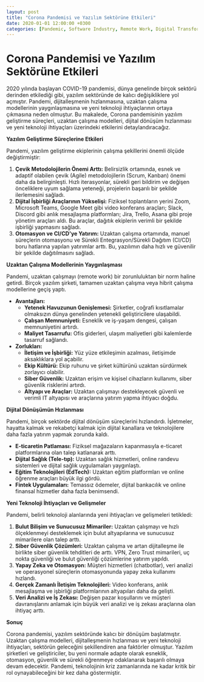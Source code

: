 ```yaml
---
layout: post
title: "Corona Pandemisi ve Yazılım Sektörüne Etkileri"
date: 2020-01-01 12:00:00 +0300
categories: [Pandemic, Software Industry, Remote Work, Digital Transformation]
---
```


# Corona Pandemisi ve Yazılım Sektörüne Etkileri

2020 yılında başlayan COVID-19 pandemisi, dünya genelinde birçok sektörü derinden etkilediği gibi, yazılım sektöründe de kalıcı değişikliklere yol açmıştır. Pandemi, dijitalleşmenin hızlanmasına, uzaktan çalışma modellerinin yaygınlaşmasına ve yeni teknoloji ihtiyaçlarının ortaya çıkmasına neden olmuştur. Bu makalede, Corona pandemisinin yazılım geliştirme süreçleri, uzaktan çalışma modelleri, dijital dönüşüm hızlanması ve yeni teknoloji ihtiyaçları üzerindeki etkilerini detaylandıracağız.

**Yazılım Geliştirme Süreçlerine Etkileri**

Pandemi, yazılım geliştirme ekiplerinin çalışma şekillerini önemli ölçüde değiştirmiştir:

1.  **Çevik Metodolojilerin Önemi Arttı:** Belirsizlik ortamında, esnek ve adaptif olabilen çevik (Agile) metodolojilerin (Scrum, Kanban) önemi daha da belirginleşti. Hızlı iterasyonlar, sürekli geri bildirim ve değişen önceliklere uyum sağlama yeteneği, projelerin başarılı bir şekilde ilerlemesini sağladı.
2.  **Dijital İşbirliği Araçlarının Yükselişi:** Fiziksel toplantıların yerini Zoom, Microsoft Teams, Google Meet gibi video konferans araçları; Slack, Discord gibi anlık mesajlaşma platformları; Jira, Trello, Asana gibi proje yönetim araçları aldı. Bu araçlar, dağıtık ekiplerin verimli bir şekilde işbirliği yapmasını sağladı.
3.  **Otomasyon ve CI/CD'ye Yatırım:** Uzaktan çalışma ortamında, manuel süreçlerin otomasyonu ve Sürekli Entegrasyon/Sürekli Dağıtım (CI/CD) boru hatlarına yapılan yatırımlar arttı. Bu, yazılımın daha hızlı ve güvenilir bir şekilde dağıtılmasını sağladı.

**Uzaktan Çalışma Modellerinin Yaygınlaşması**

Pandemi, uzaktan çalışmayı (remote work) bir zorunluluktan bir norm haline getirdi. Birçok yazılım şirketi, tamamen uzaktan çalışma veya hibrit çalışma modellerine geçiş yaptı.

*   **Avantajları:**
    *   **Yetenek Havuzunun Genişlemesi:** Şirketler, coğrafi kısıtlamalar olmaksızın dünya genelinden yetenekli geliştiricilere ulaşabildi.
    *   **Çalışan Memnuniyeti:** Esneklik ve iş-yaşam dengesi, çalışan memnuniyetini artırdı.
    *   **Maliyet Tasarrufu:** Ofis giderleri, ulaşım maliyetleri gibi kalemlerde tasarruf sağlandı.
*   **Zorlukları:**
    *   **İletişim ve İşbirliği:** Yüz yüze etkileşimin azalması, iletişimde aksaklıklara yol açabilir.
    *   **Ekip Kültürü:** Ekip ruhunu ve şirket kültürünü uzaktan sürdürmek zorlayıcı olabilir.
    *   **Siber Güvenlik:** Uzaktan erişim ve kişisel cihazların kullanımı, siber güvenlik risklerini artırdı.
    *   **Altyapı ve Araçlar:** Uzaktan çalışmayı destekleyecek güvenli ve verimli IT altyapısı ve araçlarına yatırım yapma ihtiyacı doğdu.

**Dijital Dönüşümün Hızlanması**

Pandemi, birçok sektörde dijital dönüşüm süreçlerini hızlandırdı. İşletmeler, hayatta kalmak ve rekabetçi kalmak için dijital kanallara ve teknolojilere daha fazla yatırım yapmak zorunda kaldı.

*   **E-ticaretin Patlaması:** Fiziksel mağazaların kapanmasıyla e-ticaret platformlarına olan talep katlanarak arttı.
*   **Dijital Sağlık (Tele-tıp):** Uzaktan sağlık hizmetleri, online randevu sistemleri ve dijital sağlık uygulamaları yaygınlaştı.
*   **Eğitim Teknolojileri (EdTech):** Uzaktan eğitim platformları ve online öğrenme araçları büyük ilgi gördü.
*   **Fintek Uygulamaları:** Temassız ödemeler, dijital bankacılık ve online finansal hizmetler daha fazla benimsendi.

**Yeni Teknoloji İhtiyaçları ve Gelişmeler**

Pandemi, belirli teknoloji alanlarında yeni ihtiyaçları ve gelişmeleri tetikledi:

1.  **Bulut Bilişim ve Sunucusuz Mimariler:** Uzaktan çalışmayı ve hızlı ölçeklenmeyi desteklemek için bulut altyapılarına ve sunucusuz mimarilere olan talep arttı.
2.  **Siber Güvenlik Çözümleri:** Uzaktan çalışma ve artan dijitalleşme ile birlikte siber güvenlik tehditleri de arttı. VPN, Zero Trust mimarileri, uç nokta güvenliği ve bulut güvenliği çözümlerine yatırım yapıldı.
3.  **Yapay Zeka ve Otomasyon:** Müşteri hizmetleri (chatbotlar), veri analizi ve operasyonel süreçlerin otomasyonunda yapay zeka kullanımı hızlandı.
4.  **Gerçek Zamanlı İletişim Teknolojileri:** Video konferans, anlık mesajlaşma ve işbirliği platformlarının altyapıları daha da gelişti.
5.  **Veri Analizi ve İş Zekası:** Değişen pazar koşullarını ve müşteri davranışlarını anlamak için büyük veri analizi ve iş zekası araçlarına olan ihtiyaç arttı.

**Sonuç**

Corona pandemisi, yazılım sektöründe kalıcı bir dönüşüm başlatmıştır. Uzaktan çalışma modelleri, dijitalleşmenin hızlanması ve yeni teknoloji ihtiyaçları, sektörün geleceğini şekillendiren ana faktörler olmuştur. Yazılım şirketleri ve geliştiriciler, bu yeni normale adapte olarak esneklik, otomasyon, güvenlik ve sürekli öğrenmeye odaklanarak başarılı olmaya devam edecektir. Pandemi, teknolojinin kriz zamanlarında ne kadar kritik bir rol oynayabileceğini bir kez daha göstermiştir.